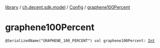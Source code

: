[library](../../index.md) / [ch.decent.sdk.model](../index.md) / [Config](index.md) / [graphene100Percent](./graphene100-percent.md)

# graphene100Percent

`@SerializedName("GRAPHENE_100_PERCENT") val graphene100Percent: `[`Int`](https://kotlinlang.org/api/latest/jvm/stdlib/kotlin/-int/index.html)